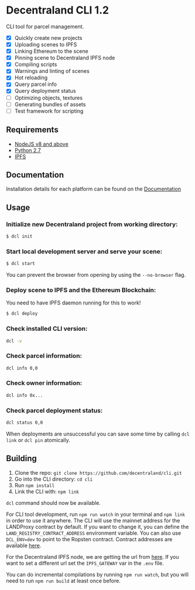 # Decentraland CLI 1.2

CLI tool for parcel management.

- [x] Quickly create new projects
- [x] Uploading scenes to IPFS
- [x] Linking Ethereum to the scene
- [x] Pinning scene to Decentraland IPFS node
- [x] Compiling scripts
- [x] Warnings and linting of scenes
- [x] Hot reloading
- [x] Query parcel info
- [x] Query deployment status
- [ ] Optimizing objects, textures
- [ ] Generating bundles of assets
- [ ] Test framework for scripting

## Requirements

- [NodeJS v8 and above](https://github.com/decentraland/cli#nodejs-installation)
- [Python 2.7](https://www.python.org/downloads/)
- [IPFS](https://dist.ipfs.io/#go-ipfs)

## Documentation

Installation details for each platform can be found on the [Documentation](https://docs.decentraland.org/documentation/installation-guide/)

## Usage

### Initialize new Decentraland project **from working directory**:

```bash
$ dcl init
```

### Start local development server and serve your scene:

```bash
$ dcl start
```

You can prevent the browser from opening by using the `--no-browser` flag.

### Deploy scene to IPFS and the Ethereum Blockchain:

You need to have IPFS daemon running for this to work!

```bash
$ dcl deploy
```

### Check installed CLI version:

```bash
dcl -v
```

### Check parcel information:

```bash
dcl info 0,0
```

### Check owner information:

```bash
dcl info 0x...
```

### Check parcel deployment status:

```bash
dcl status 0,0
```

When deployments are unsuccessful you can save some time by calling `dcl link` or `dcl pin` atomically.

## Building

1.  Clone the repo: `git clone https://github.com/decentraland/cli.git`
2.  Go into the CLI directory: `cd cli`
3.  Run `npm install`
4.  Link the CLI with: `npm link`

`dcl` command should now be available.

For CLI tool development, run `npm run watch` in your terminal and `npm link` in order to use it anywhere. The CLI will use the mainnet address for the LANDProxy contract by default. If you want to change it, you can define the `LAND_REGISTRY_CONTRACT_ADDRESS` environment variable. You can also use `DCL_ENV=dev` to point to the Ropsten contract. Contract addresses are available [here](https://contracts.decentraland.org/addresses.json).

For the Decentraland IPFS node, we are getting the url from [here](decentraland.github.io/ipfs-node/url.json). If you want to set a different url set the `IPFS_GATEWAY` var in the `.env` file.

You can do incremental compilations by running `npm run watch`, but you will need to run `npm run build` at least once before.
